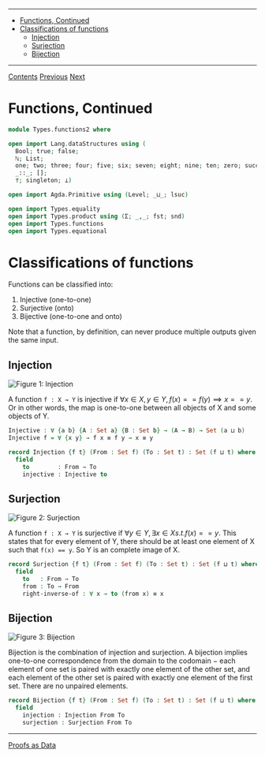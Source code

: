 <!-- START doctoc generated TOC please keep comment here to allow auto update -->
<!-- DON'T EDIT THIS SECTION, INSTEAD RE-RUN doctoc TO UPDATE -->
****

- [Functions, Continued](#functions-continued)
- [Classifications of functions](#classifications-of-functions)
  - [Injection](#injection)
  - [Surjection](#surjection)
  - [Bijection](#bijection)

<!-- END doctoc generated TOC please keep comment here to allow auto update -->

****
[Contents](contents.html)
[Previous](Types.functions.html)
[Next](Types.proofsAsData.html)

# Functions, Continued

```agda
module Types.functions2 where

open import Lang.dataStructures using (
  Bool; true; false;
  ℕ; List;
  one; two; three; four; five; six; seven; eight; nine; ten; zero; succ;
  _::_; [];
  ⊤; singleton; ⟂)

open import Agda.Primitive using (Level; _⊔_; lsuc)

open import Types.equality
open import Types.product using (Σ; _,_; fst; snd)
open import Types.functions
open import Types.equational
```

# Classifications of functions

Functions can be classified into:

1. Injective (one-to-one)
2. Surjective (onto)
3. Bijective (one-to-one and onto)

Note that a function, by definition, can never produce multiple outputs given the same input.

## Injection

![Figure 1: Injection](../artwork/injective.png)

A function `f : X → Y` is injective if $∀ x ∈ X, y ∈ Y, f(x) == f(y) ⟹ x == y$. Or in other words, the map is one-to-one between all objects of X and some objects of Y.

```agda
Injective : ∀ {a b} {A : Set a} {B : Set b} → (A → B) → Set (a ⊔ b)
Injective f = ∀ {x y} → f x ≡ f y → x ≡ y

record Injection {f t} (From : Set f) (To : Set t) : Set (f ⊔ t) where
  field
    to        : From → To
    injective : Injective to
```

## Surjection

![Figure 2: Surjection](../artwork/surjective.png)

A function `f : X → Y` is surjective if $∀ y ∈ Y, ∃ x ∈ X s.t. f(x) == y$. This states that for every element of Y, there should be at least one element of X such that `f(x) == y`. So Y is an complete image of X.

```agda
record Surjection {f t} (From : Set f) (To : Set t) : Set (f ⊔ t) where
  field
    to   : From → To
    from : To → From
    right-inverse-of : ∀ x → to (from x) ≡ x
```

## Bijection

![Figure 3: Bijection](../artwork/bijection.png)

Bijection is the combination of injection and surjection. A bijection implies one-to-one correspondence from the domain to the codomain − each element of one set is paired with exactly one element of the other set, and each element of the other set is paired with exactly one element of the first set. There are no unpaired elements.

```agda
record Bijection {f t} (From : Set f) (To : Set t) : Set (f ⊔ t) where
  field
    injection : Injection From To
    surjection : Surjection From To
```

****
[Proofs as Data](./Types.proofsAsData.html)
